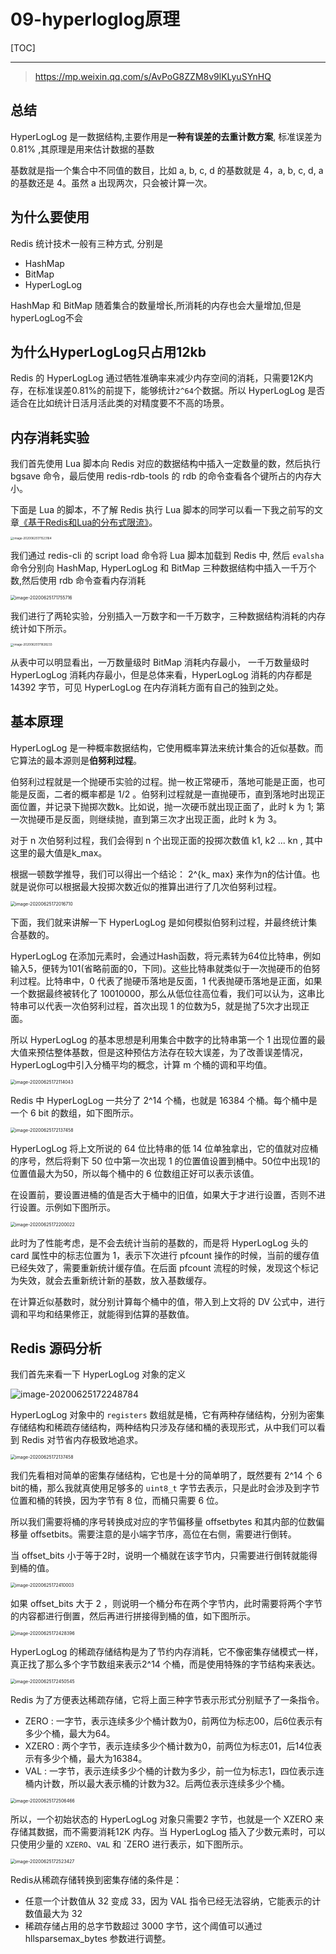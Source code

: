 # 09-hyperloglog原理

[TOC]

----

> https://mp.weixin.qq.com/s/AvPoG8ZZM8v9lKLyuSYnHQ

## 总结

HyperLogLog 是一数据结构,主要作用是**一种有误差的去重计数方案**, 标准误差为 0.81% ,其原理是用来估计数据的基数

基数就是指一个集合中不同值的数目，比如 a, b, c, d 的基数就是 4，a, b, c, d, a 的基数还是 4。虽然 a 出现两次，只会被计算一次。

## 为什么要使用

Redis 统计技术一般有三种方式, 分别是

- HashMap
- BitMap
- HyperLogLog

HashMap 和 BitMap 随着集合的数量增长,所消耗的内存也会大量增加,但是 hyperLogLog不会

## 为什么HyperLogLog只占用12kb

Redis 的 HyperLogLog 通过牺牲准确率来减少内存空间的消耗，只需要12K内存，在标准误差0.81%的前提下，能够统计`2^64`个数据。所以 HyperLogLog 是否适合在比如统计日活月活此类的对精度要不不高的场景。

## 内存消耗实验

我们首先使用 Lua 脚本向 Redis 对应的数据结构中插入一定数量的数，然后执行 bgsave 命令，最后使用 redis-rdb-tools 的 rdb 的命令查看各个键所占的内存大小。

下面是 Lua 的脚本，不了解 Redis 执行 Lua 脚本的同学可以看一下我之前写的文章[《基于Redis和Lua的分布式限流》](https://mp.weixin.qq.com/s?__biz=Mzg2NjE5NDQyOA==&mid=2247483767&idx=1&sn=eb9d22513ec856eabe9a14dbbe9b41a2&scene=21#wechat_redirect)。

<img src="../../../../assets/image-20200625171523164.png" alt="image-20200625171523164" style="zoom: 33%;" />

我们通过 redis-cli 的 script load 命令将 Lua 脚本加载到 Redis 中, 然后 `evalsha`命令分别向 HashMap, HyperLogLog 和 BitMap 三种数据结构中插入一千万个数,然后使用 rdb 命令查看内存消耗

<img src="../../../../assets/image-20200625171755716.png" alt="image-20200625171755716" style="zoom:50%;" />

我们进行了两轮实验，分别插入一万数字和一千万数字，三种数据结构消耗的内存统计如下所示。

<img src="../../../../assets/image-20200625171828233.png" alt="image-20200625171828233" style="zoom:33%;" />

从表中可以明显看出，一万数量级时 BitMap 消耗内存最小， 一千万数量级时 HyperLogLog 消耗内存最小，但是总体来看，HyperLogLog 消耗的内存都是 14392 字节，可见 HyperLogLog 在内存消耗方面有自己的独到之处。

## 基本原理

HyperLogLog 是一种概率数据结构，它使用概率算法来统计集合的近似基数。而它算法的最本源则是**伯努利过程**。

伯努利过程就是一个抛硬币实验的过程。抛一枚正常硬币，落地可能是正面，也可能是反面，二者的概率都是 1/2 。伯努利过程就是一直抛硬币，直到落地时出现正面位置，并记录下抛掷次数k。比如说，抛一次硬币就出现正面了，此时 k 为 1; 第一次抛硬币是反面，则继续抛，直到第三次才出现正面，此时 k 为 3。

对于 n 次伯努利过程，我们会得到 n 个出现正面的投掷次数值 k1, k2 ... kn , 其中这里的最大值是k_max。

根据一顿数学推导，我们可以得出一个结论： 2^{k_ max} 来作为n的估计值。也就是说你可以根据最大投掷次数近似的推算出进行了几次伯努利过程。

<img src="../....//../assets/image-20200625172016710.png" alt="image-20200625172016710" style="zoom:50%;" />

下面，我们就来讲解一下 HyperLogLog 是如何模拟伯努利过程，并最终统计集合基数的。

HyperLogLog 在添加元素时，会通过Hash函数，将元素转为64位比特串，例如输入5，便转为101(省略前面的0，下同)。这些比特串就类似于一次抛硬币的伯努利过程。比特串中，0 代表了抛硬币落地是反面，1 代表抛硬币落地是正面，如果一个数据最终被转化了 10010000，那么从低位往高位看，我们可以认为，这串比特串可以代表一次伯努利过程，首次出现 1 的位数为5，就是抛了5次才出现正面。

所以 HyperLogLog 的基本思想是利用集合中数字的比特串第一个 1 出现位置的最大值来预估整体基数，但是这种预估方法存在较大误差，为了改善误差情况，HyperLogLog中引入分桶平均的概念，计算 m 个桶的调和平均值。

<img src="../../../../assets/image-20200625172114043.png" alt="image-20200625172114043" style="zoom:50%;" />

Redis 中 HyperLogLog 一共分了 2^14 个桶，也就是 16384 个桶。每个桶中是一个 6 bit 的数组，如下图所示。

<img src="../../../../assets/image-20200625172137458.png" alt="image-20200625172137458" style="zoom:50%;" />

HyperLogLog 将上文所说的 64 位比特串的低 14 位单独拿出，它的值就对应桶的序号，然后将剩下 50 位中第一次出现 1 的位置值设置到桶中。50位中出现1的位置值最大为50，所以每个桶中的 6 位数组正好可以表示该值。

在设置前，要设置进桶的值是否大于桶中的旧值，如果大于才进行设置，否则不进行设置。示例如下图所示。 

<img src="../../../../assets/image-20200625172200022.png" alt="image-20200625172200022" style="zoom:50%;" />

此时为了性能考虑，是不会去统计当前的基数的，而是将 HyperLogLog 头的 card 属性中的标志位置为 1，表示下次进行 pfcount 操作的时候，当前的缓存值已经失效了，需要重新统计缓存值。在后面 pfcount 流程的时候，发现这个标记为失效，就会去重新统计新的基数，放入基数缓存。

在计算近似基数时，就分别计算每个桶中的值，带入到上文将的 DV 公式中，进行调和平均和结果修正，就能得到估算的基数值。

## Redis 源码分析

我们首先来看一下 HyperLogLog 对象的定义

![image-20200625172248784](../../../assets/image-20200625172248784.png)

HyperLogLog 对象中的 `registers` 数组就是桶，它有两种存储结构，分别为密集存储结构和稀疏存储结构，两种结构只涉及存储和桶的表现形式，从中我们可以看到 Redis 对节省内存极致地追求。

<img src="../../../assets/image-20200625172137458.png" alt="image-20200625172137458" style="zoom:50%;" />

我们先看相对简单的密集存储结构，它也是十分的简单明了，既然要有 2^14 个 6 bit的桶，那么我就真使用足够多的 `uint8_t` 字节去表示，只是此时会涉及到字节位置和桶的转换，因为字节有 8 位，而桶只需要 6 位。

所以我们需要将桶的序号转换成对应的字节偏移量 offsetbytes 和其内部的位数偏移量 offsetbits。需要注意的是小端字节序，高位在右侧，需要进行倒转。

当 offset_bits 小于等于2时，说明一个桶就在该字节内，只需要进行倒转就能得到桶的值。

<img src="../../../assets/image-20200625172410003.png" alt="image-20200625172410003" style="zoom:50%;" />

如果 offset_bits 大于 2 ，则说明一个桶分布在两个字节内，此时需要将两个字节的内容都进行倒置，然后再进行拼接得到桶的值，如下图所示。

<img src="../../../assets/image-20200625172428396.png" alt="image-20200625172428396" style="zoom:50%;" />

HyperLogLog 的稀疏存储结构是为了节约内存消耗，它不像密集存储模式一样，真正找了那么多个字节数组来表示2^14 个桶，而是使用特殊的字节结构来表达。

<img src="../../../assets/image-20200625172450545.png" alt="image-20200625172450545" style="zoom:50%;" />

Redis 为了方便表达稀疏存储，它将上面三种字节表示形式分别赋予了一条指令。

- ZERO : 一字节，表示连续多少个桶计数为0，前两位为标志00，后6位表示有多少个桶，最大为64。
- XZERO : 两个字节，表示连续多少个桶计数为0，前两位为标志01，后14位表示有多少个桶，最大为16384。
- VAL : 一字节，表示连续多少个桶的计数为多少，前一位为标志1，四位表示连桶内计数，所以最大表示桶的计数为32。后两位表示连续多少个桶。

<img src="../../../assets/image-20200625172506466.png" alt="image-20200625172506466" style="zoom:50%;" />

所以，一个初始状态的 HyperLogLog 对象只需要2 字节，也就是一个 XZERO 来存储其数据，而不需要消耗12K 内存。当 HyperLogLog 插入了少数元素时，可以只使用少量的 `XZERO`、`VAL` 和 `ZERO 进行表示，如下图所示。

<img src="../../../assets/image-20200625172523427.png" alt="image-20200625172523427" style="zoom:50%;" />

Redis从稀疏存储转换到密集存储的条件是：

- 任意一个计数值从 32 变成 33，因为 VAL 指令已经无法容纳，它能表示的计数值最大为 32
- 稀疏存储占用的总字节数超过 3000 字节，这个阈值可以通过 hllsparsemax_bytes 参数进行调整。

